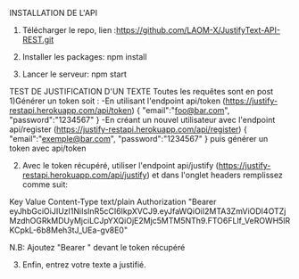 INSTALLATION DE L'API

1) Télécharger le repo, lien :https://github.com/LAOM-X/JustifyText-API-REST.git

2) Installer les packages:
npm install

3) Lancer le serveur:
npm start




TEST DE JUSTIFICATION D'UN TEXTE
Toutes les requêtes sont en post
1)Générer un token soit :
   -En utilisant l'endpoint api/token (https://justify-restapi.herokuapp.com/api/token)
	 {
	"email":"foo@bar.com",
	"password":"1234567"
	}
   -En créant un nouvel utilisateur avec l'endpoint api/register (https://justify-restapi.herokuapp.com/api/register)
	{
	"email":"exemple@bar.com",
	"password":"1234567"
	}
	puis générer un token avec api/token

2) Avec le token récupéré, utiliser l'endpoint api/justify (https://justify-restapi.herokuapp.com/api/justify) et dans l'onglet headers remplissez comme suit:

Key		Value
Content-Type	text/plain
Authorization	"Bearer eyJhbGciOiJIUzI1NiIsInR5cCI6IkpXVCJ9.eyJfaWQiOiI2MTA3ZmViODI4OTZjMzdhOGRkMDUyMjciLCJpYXQiOjE2Mjc5MTM5NTh9.FTO6FLlf_VeROWH5lRKCpkL-6b8Meh3tJ_UEa-gv8E0"

N.B: Ajoutez "Bearer " devant le token récupéré

3) Enfin, entrez votre texte a justifié. 
